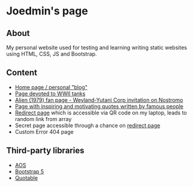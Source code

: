 # Joedmin's page
## About
My personal website used for testing and learning writing static websites using HTML, CSS, JS and Bootstrap. 

## Content
* [Home page / personal "blog"](https://joedmin580.github.io/)
* [Page devoted to WWII tanks](https://joedmin580.github.io/pages/tanks.html)
* [Alien (1979) fan page - Weyland-Yutani Corp invitation on Nostromo](https://joedmin580.github.io/pages/alien.html)
* [Page with inspiring and motivating quotes written by famous people](https://joedmin580.github.io/pages/quotes.html)
* [Redirect page](https://joedmin580.github.io/pages/redirect.html) which is accessible via QR code on my laptop, leads to random link from array
* Secret page accessible through a chance on [redirect page](https://joedmin580.github.io/pages/redirect.html)
* Custom Error 404 page 

## Third-party libraries
* [AOS](https://github.com/michalsnik/aos)
* [Bootstrap 5](https://getbootstrap.com/docs/5.0/getting-started/introduction/)
* [Quotable](https://github.com/lukePeavey/quotable)